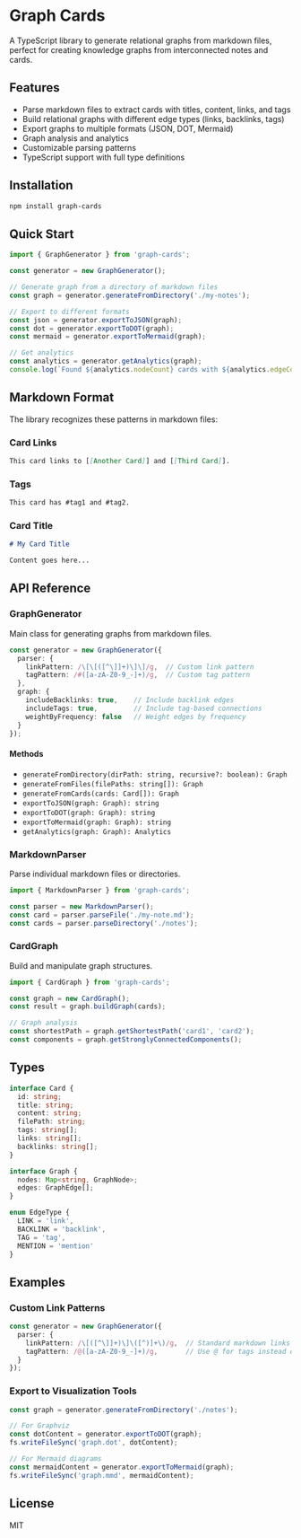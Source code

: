 # Graph Cards

A TypeScript library to generate relational graphs from markdown files, perfect for creating knowledge graphs from interconnected notes and cards.

## Features

- Parse markdown files to extract cards with titles, content, links, and tags
- Build relational graphs with different edge types (links, backlinks, tags)
- Export graphs to multiple formats (JSON, DOT, Mermaid)
- Graph analysis and analytics
- Customizable parsing patterns
- TypeScript support with full type definitions

## Installation

```bash
npm install graph-cards
```

## Quick Start

```typescript
import { GraphGenerator } from 'graph-cards';

const generator = new GraphGenerator();

// Generate graph from a directory of markdown files
const graph = generator.generateFromDirectory('./my-notes');

// Export to different formats
const json = generator.exportToJSON(graph);
const dot = generator.exportToDOT(graph);
const mermaid = generator.exportToMermaid(graph);

// Get analytics
const analytics = generator.getAnalytics(graph);
console.log(`Found ${analytics.nodeCount} cards with ${analytics.edgeCount} connections`);
```

## Markdown Format

The library recognizes these patterns in markdown files:

### Card Links
```markdown
This card links to [[Another Card]] and [[Third Card]].
```

### Tags
```markdown
This card has #tag1 and #tag2.
```

### Card Title
```markdown
# My Card Title

Content goes here...
```

## API Reference

### GraphGenerator

Main class for generating graphs from markdown files.

```typescript
const generator = new GraphGenerator({
  parser: {
    linkPattern: /\[\[([^\]]+)\]\]/g,  // Custom link pattern
    tagPattern: /#([a-zA-Z0-9_-]+)/g,  // Custom tag pattern
  },
  graph: {
    includeBacklinks: true,    // Include backlink edges
    includeTags: true,         // Include tag-based connections
    weightByFrequency: false   // Weight edges by frequency
  }
});
```

#### Methods

- `generateFromDirectory(dirPath: string, recursive?: boolean): Graph`
- `generateFromFiles(filePaths: string[]): Graph`
- `generateFromCards(cards: Card[]): Graph`
- `exportToJSON(graph: Graph): string`
- `exportToDOT(graph: Graph): string`
- `exportToMermaid(graph: Graph): string`
- `getAnalytics(graph: Graph): Analytics`

### MarkdownParser

Parse individual markdown files or directories.

```typescript
import { MarkdownParser } from 'graph-cards';

const parser = new MarkdownParser();
const card = parser.parseFile('./my-note.md');
const cards = parser.parseDirectory('./notes');
```

### CardGraph

Build and manipulate graph structures.

```typescript
import { CardGraph } from 'graph-cards';

const graph = new CardGraph();
const result = graph.buildGraph(cards);

// Graph analysis
const shortestPath = graph.getShortestPath('card1', 'card2');
const components = graph.getStronglyConnectedComponents();
```

## Types

```typescript
interface Card {
  id: string;
  title: string;
  content: string;
  filePath: string;
  tags: string[];
  links: string[];
  backlinks: string[];
}

interface Graph {
  nodes: Map<string, GraphNode>;
  edges: GraphEdge[];
}

enum EdgeType {
  LINK = 'link',
  BACKLINK = 'backlink',
  TAG = 'tag',
  MENTION = 'mention'
}
```

## Examples

### Custom Link Patterns

```typescript
const generator = new GraphGenerator({
  parser: {
    linkPattern: /\[([^\]]+)\]\([^)]+\)/g,  // Standard markdown links
    tagPattern: /@([a-zA-Z0-9_-]+)/g,       // Use @ for tags instead of #
  }
});
```

### Export to Visualization Tools

```typescript
const graph = generator.generateFromDirectory('./notes');

// For Graphviz
const dotContent = generator.exportToDOT(graph);
fs.writeFileSync('graph.dot', dotContent);

// For Mermaid diagrams
const mermaidContent = generator.exportToMermaid(graph);
fs.writeFileSync('graph.mmd', mermaidContent);
```

## License

MIT